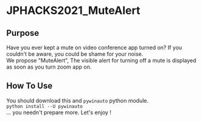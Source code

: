 # JPHACKS2021_MuteAlert  
## Purpose  
Have you ever kept a mute on video conference app turned on? If you couldn't be aware, you could be shame for your noise.  
We propose "MuteAlert", The visible alert for turning off a mute is displayed as soon as you turn zoom app on.  
## How To Use  
You should download this and `pywinauto` python module.  
`python install --U pywinauto`  
... you needn't prepare more. Let's enjoy !  

